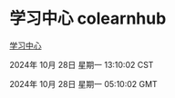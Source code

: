 # 学习中心 colearnhub
[学习中心](http://219.139.197.74:56308/colearnhub/)

2024年 10月 28日 星期一 13:10:02 CST

2024年 10月 28日 星期一 05:10:02 GMT
